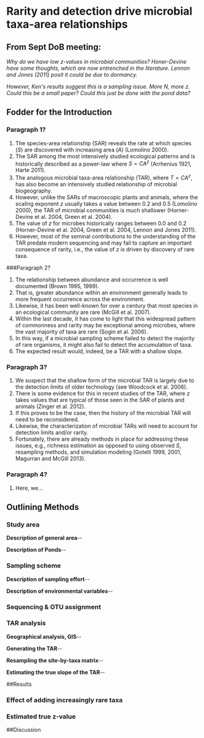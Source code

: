 # Rarity and detection drive microbial taxa-area relationships 

## From Sept DoB meeting:
*Why do we have low z-values in microbial communities? Honer-Devine have some thoughts, which are now entrenched in the literature. Lennon and Jones (2011) posit it could be due to dormancy.* 

*However, Ken's results suggest this is a sampling issue. More N, more z. Could this be a small paper? Could this just be done with the pond data?*

## Fodder for the Introduction 
### Paragraph 1?
1. The species-area relationship (SAR) reveals the rate at which species (*S*) are discovered with increasing area (*A*) (Lomolino 2000).
2. The SAR among the most intensively studied ecological patterns and is historically described as a power-law where $S = CA^{z}$ (Arrhenius 1921, Harte 2011).
3. The analogous microbial taxa-area relationship (TAR), where $T = CA^{z}$, has also become an intensively studied relationship of microbial biogeography.
4. However, unlike the SARs of macroscopic plants and animals, where the scaling exponent $z$ usually takes a value between 0.2 and 0.5 (Lomolino 2000), the TAR of microbial communities is much shallower (Horner-Devine et al. 2004, Green et al. 2004).
5. The value of $z$ for microbes historically ranges between 0.0 and 0.2 (Horner-Devine et al. 2004, Green et al. 2004, Lennon and Jones 2011). 
6. However, most of the seminal contributions to the understanding of the TAR predate modern sequencing and may fail to capture an important consequence of rarity, i.e., the value of $z$ is driven by discovery of rare taxa.

###Paragraph 2?

1. The relationship between abundance and occurrence is well documented (Brown 1995, 1999).
2. That is, greater abundance within an environment generally leads to more frequent occurrence across the environment.
3. Likewise, it has been well-known for over a century that most species in an ecological community are rare (McGill et al. 2007). 
4. Within the last decade, it has come to light that this widespread pattern of commonness and rarity may be exceptional among microbes, where the vast majority of taxa are rare (Sogin et al. 2006).
5. In this way, if a microbial sampling scheme failed to detect the majority of rare organisms, it might also fail to detect the accumulation of taxa.
6. The expected result would, indeed, be a TAR with a shallow slope.

### Paragraph 3?
1. We suspect that the shallow form of the microbial TAR is largely due to the detection limits of older technology (see Woodcock et al. 2006).
2. There is some evidence for this in recent studies of the TAR, where $z$ takes values that are typical of those seen in the SAR of plants and animals (Zinger et al. 2012).
3. If this proves to be the case, then the history of the microbial TAR will need to be reconsidered.
4. Likewise, the characterization of microbial TARs will need to account for detection limits and/or rarity.
4. Fortunately, there are already methods in place for addressing these issues, e.g., richness estimation as opposed to using observed *S*, resampling methods, and simulation modeling (Gotelli 1999, 2001, Magurran and McGill 2013). 

### Paragraph 4?
1. Here, we...


## Outlining Methods 
### Study area
**Description of general area**--

**Description of Ponds**--


### Sampling scheme
**Description of sampling effort**--

**Description of environmental variables**--


### Sequencing & OTU assignment




### TAR analysis
**Geographical analysis, GIS**--



**Generating the TAR**--



**Resampling the site-by-taxa matrix**--



**Estimating the true slope of the TAR**--


##Results

### Effect of adding increasingly rare taxa


### Estimated true z-value



##Discussion



